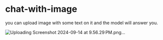 # chat-with-image
you can upload image with some text on it and the model will answer you.

![Uploading Screenshot 2024-09-14 at 9.56.29 PM.png…]()

